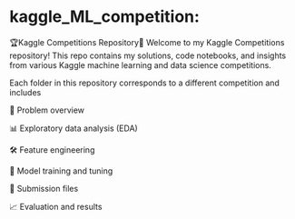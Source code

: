 # kaggle_ML_competition:
🏆Kaggle Competitions Repository💯
Welcome to my Kaggle Competitions repository! This repo contains my solutions, code notebooks, and insights from various Kaggle machine learning and data science competitions.

Each folder in this repository corresponds to a different competition and includes

📄 Problem overview

📊 Exploratory data analysis (EDA)

🛠️ Feature engineering

🤖 Model training and tuning

📝 Submission files

📈 Evaluation and results


